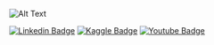![Alt Text](https://64.media.tumblr.com/8f0d8e1e6ba8502b899b14baa3ba1c25/tumblr_oyipm2CTfV1u62r58o10_250.gifv)  

[![Linkedin Badge](https://img.shields.io/badge/-LinkedIn-blue?style=flat-square&logo=Linkedin&logoColor=white)](https://www.linkedin.com/in/d4sein/)
[![Kaggle Badge](https://img.shields.io/badge/-Kaggle-3ab0f0?style=flat-square&logo=Kaggle&logoColor=white)](https://www.kaggle.com/d4sein)
[![Youtube Badge](https://img.shields.io/badge/-Youtube-FF0000?style=flat-square&labelColor=FF0000&logo=youtube&logoColor=white)](https://www.youtube.com/channel/UCBuvdYR8ku9aWoxWgmSZeUA/)

